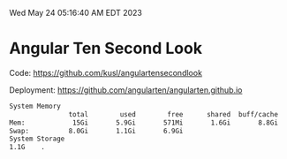 Wed May 24 05:16:40 AM EDT 2023

# Angular Ten Second Look

Code: https://github.com/kusl/angulartensecondlook

Deployment: https://github.com/angularten/angularten.github.io

```bash
System Memory
               total        used        free      shared  buff/cache   available
Mem:            15Gi       5.9Gi       571Mi       1.6Gi       8.8Gi       7.4Gi
Swap:          8.0Gi       1.1Gi       6.9Gi
System Storage
1.1G	.
```
```bash
